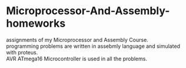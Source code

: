 # Microprocessor-And-Assembly-homeworks
assignments of my  Microprocessor and Assembly Course.  
programming problems are written in assebmly language and simulated with proteus.  
AVR ATmega16 Microcontroller is used in all the problems.
